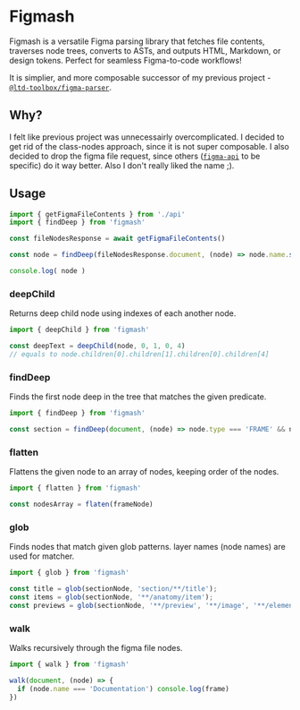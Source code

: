 # Figmash

Figmash is a versatile Figma parsing library that fetches file contents, traverses node trees, converts to ASTs, and outputs HTML, Markdown, or design tokens. Perfect for seamless Figma-to-code workflows!

It is simplier, and more composable successor of my previous project - [`@ltd-toolbox/figma-parser`](https://github.com/PGS-dev/ltd-toolbox/tree/main/packages/figma-parser).

## Why?
I felt like previous project was unnecessairly overcomplicated.
I decided to get rid of the class-nodes approach, since it is not super composable. 
I also decided to drop the figma file request, since others ([`figma-api`](https://github.com/didoo/figma-api) to be specific) do it way better.
Also I don't really liked the name ;).

## Usage

```typescript
import { getFigmaFileContents } from './api'
import { findDeep } from 'figmash'

const fileNodesResponse = await getFigmaFileContents()

const node = findDeep(fileNodesResponse.document, (node) => node.name.startsWith('Hello') )

console.log( node )
```

### deepChild
Returns deep child node using indexes of each another node.

```typescript
import { deepChild } from 'figmash'

const deepText = deepChild(node, 0, 1, 0, 4)
// equals to node.children[0].children[1].children[0].children[4]
```

### findDeep
Finds the first node deep in the tree that matches the given predicate.

```typescript
import { findDeep } from 'figmash'

const section = findDeep(document, (node) => node.type === 'FRAME' && node.name === 'docs-section')
```

### flatten
Flattens the given node to an array of nodes, keeping order of the nodes.

```typescript
import { flatten } from 'figmash'

const nodesArray = flaten(frameNode)
```

### glob

Finds nodes that match given glob patterns. layer names (node names) are used for matcher.

```typescript
import { glob } from 'figmash'

const title = glob(sectionNode, 'section/**/title');
const items = glob(sectionNode, '**/anatomy/item');
const previews = glob(sectionNode, '**/preview', '**/image', '**/element-preview');
```

### walk
Walks recursively through the figma file nodes.

```typescript
import { walk } from 'figmash'

walk(document, (node) => {
  if (node.name === 'Documentation') console.log(frame)
})
```
